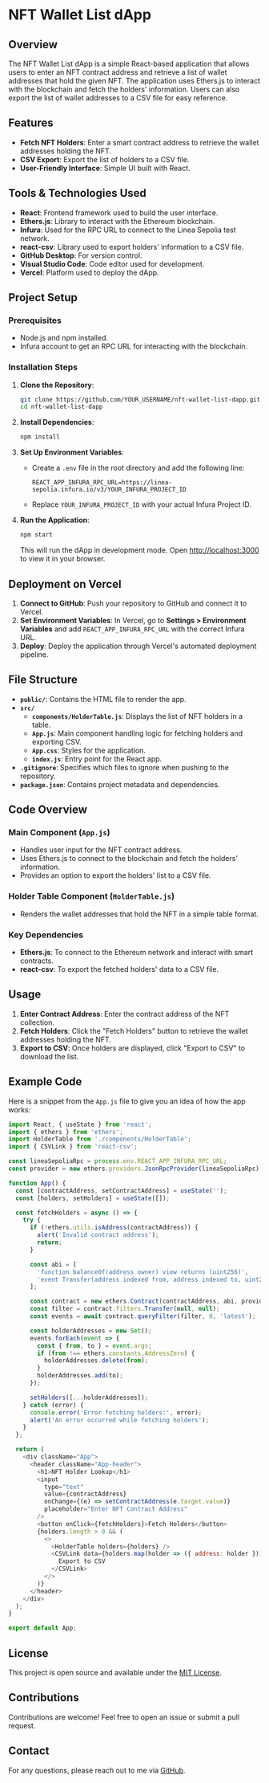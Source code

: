 # NFT Wallet List dApp

## Overview
The NFT Wallet List dApp is a simple React-based application that allows users to enter an NFT contract address and retrieve a list of wallet addresses that hold the given NFT. The application uses Ethers.js to interact with the blockchain and fetch the holders' information. Users can also export the list of wallet addresses to a CSV file for easy reference.

## Features
- **Fetch NFT Holders**: Enter a smart contract address to retrieve the wallet addresses holding the NFT.
- **CSV Export**: Export the list of holders to a CSV file.
- **User-Friendly Interface**: Simple UI built with React.

## Tools & Technologies Used
- **React**: Frontend framework used to build the user interface.
- **Ethers.js**: Library to interact with the Ethereum blockchain.
- **Infura**: Used for the RPC URL to connect to the Linea Sepolia test network.
- **react-csv**: Library used to export holders' information to a CSV file.
- **GitHub Desktop**: For version control.
- **Visual Studio Code**: Code editor used for development.
- **Vercel**: Platform used to deploy the dApp.

## Project Setup

### Prerequisites
- Node.js and npm installed.
- Infura account to get an RPC URL for interacting with the blockchain.

### Installation Steps
1. **Clone the Repository**:
   ```sh
   git clone https://github.com/YOUR_USERNAME/nft-wallet-list-dapp.git
   cd nft-wallet-list-dapp
   ```

2. **Install Dependencies**:
   ```sh
   npm install
   ```

3. **Set Up Environment Variables**:
   - Create a `.env` file in the root directory and add the following line:
     ```env
     REACT_APP_INFURA_RPC_URL=https://linea-sepolia.infura.io/v3/YOUR_INFURA_PROJECT_ID
     ```
   - Replace `YOUR_INFURA_PROJECT_ID` with your actual Infura Project ID.

4. **Run the Application**:
   ```sh
   npm start
   ```
   This will run the dApp in development mode. Open [http://localhost:3000](http://localhost:3000) to view it in your browser.

## Deployment on Vercel
1. **Connect to GitHub**: Push your repository to GitHub and connect it to Vercel.
2. **Set Environment Variables**: In Vercel, go to **Settings > Environment Variables** and add `REACT_APP_INFURA_RPC_URL` with the correct Infura URL.
3. **Deploy**: Deploy the application through Vercel's automated deployment pipeline.

## File Structure
- **`public/`**: Contains the HTML file to render the app.
- **`src/`**
  - **`components/HolderTable.js`**: Displays the list of NFT holders in a table.
  - **`App.js`**: Main component handling logic for fetching holders and exporting CSV.
  - **`App.css`**: Styles for the application.
  - **`index.js`**: Entry point for the React app.
- **`.gitignore`**: Specifies which files to ignore when pushing to the repository.
- **`package.json`**: Contains project metadata and dependencies.

## Code Overview

### Main Component (`App.js`)
- Handles user input for the NFT contract address.
- Uses Ethers.js to connect to the blockchain and fetch the holders' information.
- Provides an option to export the holders' list to a CSV file.

### Holder Table Component (`HolderTable.js`)
- Renders the wallet addresses that hold the NFT in a simple table format.

### Key Dependencies
- **Ethers.js**: To connect to the Ethereum network and interact with smart contracts.
- **react-csv**: To export the fetched holders' data to a CSV file.

## Usage
1. **Enter Contract Address**: Enter the contract address of the NFT collection.
2. **Fetch Holders**: Click the "Fetch Holders" button to retrieve the wallet addresses holding the NFT.
3. **Export to CSV**: Once holders are displayed, click "Export to CSV" to download the list.

## Example Code
Here is a snippet from the `App.js` file to give you an idea of how the app works:
```javascript
import React, { useState } from 'react';
import { ethers } from 'ethers';
import HolderTable from './components/HolderTable';
import { CSVLink } from 'react-csv';

const lineaSepoliaRpc = process.env.REACT_APP_INFURA_RPC_URL;
const provider = new ethers.providers.JsonRpcProvider(lineaSepoliaRpc);

function App() {
  const [contractAddress, setContractAddress] = useState('');
  const [holders, setHolders] = useState([]);

  const fetchHolders = async () => {
    try {
      if (!ethers.utils.isAddress(contractAddress)) {
        alert('Invalid contract address');
        return;
      }

      const abi = [
        'function balanceOf(address owner) view returns (uint256)',
        'event Transfer(address indexed from, address indexed to, uint256 indexed tokenId)'
      ];

      const contract = new ethers.Contract(contractAddress, abi, provider);
      const filter = contract.filters.Transfer(null, null);
      const events = await contract.queryFilter(filter, 0, 'latest');

      const holderAddresses = new Set();
      events.forEach(event => {
        const { from, to } = event.args;
        if (from !== ethers.constants.AddressZero) {
          holderAddresses.delete(from);
        }
        holderAddresses.add(to);
      });

      setHolders([...holderAddresses]);
    } catch (error) {
      console.error('Error fetching holders:', error);
      alert('An error occurred while fetching holders');
    }
  };

  return (
    <div className="App">
      <header className="App-header">
        <h1>NFT Holder Lookup</h1>
        <input
          type="text"
          value={contractAddress}
          onChange={(e) => setContractAddress(e.target.value)}
          placeholder="Enter NFT Contract Address"
        />
        <button onClick={fetchHolders}>Fetch Holders</button>
        {holders.length > 0 && (
          <>
            <HolderTable holders={holders} />
            <CSVLink data={holders.map(holder => ({ address: holder }))} filename="nft_holders.csv">
              Export to CSV
            </CSVLink>
          </>
        )}
      </header>
    </div>
  );
}

export default App;
```

## License
This project is open source and available under the [MIT License](LICENSE).

## Contributions
Contributions are welcome! Feel free to open an issue or submit a pull request.

## Contact
For any questions, please reach out to me via [GitHub](https://github.com/timncox).

